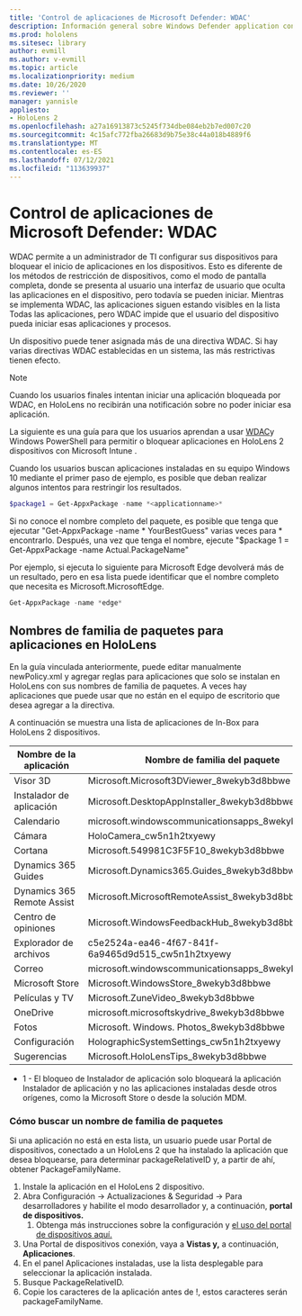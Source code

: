 ```yaml
---
title: 'Control de aplicaciones de Microsoft Defender: WDAC'
description: Información general sobre Windows Defender application control y cómo usarlo para administrar HoloLens de realidad mixta.
ms.prod: hololens
ms.sitesec: library
author: evmill
ms.author: v-evmill
ms.topic: article
ms.localizationpriority: medium
ms.date: 10/26/2020
ms.reviewer: ''
manager: yannisle
appliesto:
- HoloLens 2
ms.openlocfilehash: a27a16913873c5245f734dbe084eb2b7ed007c20
ms.sourcegitcommit: 4c15afc772fba26683d9b75e38c44a018b4889f6
ms.translationtype: MT
ms.contentlocale: es-ES
ms.lasthandoff: 07/12/2021
ms.locfileid: "113639937"
---
```

# <a name="windows-defender-application-control---wdac"></a>Control de aplicaciones de Microsoft Defender: WDAC

WDAC permite a un administrador de TI configurar sus dispositivos para bloquear el inicio de aplicaciones en los dispositivos. Esto es diferente de los métodos de restricción de dispositivos, como el modo de pantalla completa, donde se presenta al usuario una interfaz de usuario que oculta las aplicaciones en el dispositivo, pero todavía se pueden iniciar. Mientras se implementa WDAC, las aplicaciones siguen estando visibles en la lista Todas las aplicaciones, pero WDAC impide que el usuario del dispositivo pueda iniciar esas aplicaciones y procesos.

Un dispositivo puede tener asignada más de una directiva WDAC. Si hay varias directivas WDAC establecidas en un sistema, las más restrictivas tienen efecto. 

> [!NOTE]
> Cuando los usuarios finales intentan iniciar una aplicación bloqueada por WDAC, en HoloLens no recibirán una notificación sobre no poder iniciar esa aplicación.

La siguiente es una guía para que los usuarios aprendan a usar [WDAC](/mem/intune/configuration/custom-profile-hololens)y Windows PowerShell para permitir o bloquear aplicaciones en HoloLens 2 dispositivos con Microsoft Intune .

Cuando los usuarios buscan aplicaciones instaladas en su equipo Windows 10 mediante el primer paso de ejemplo, es posible que deban realizar algunos intentos para restringir los resultados.

```powershell
$package1 = Get-AppxPackage -name *<applicationname>*
``` 

Si no conoce el nombre completo del paquete, es posible que tenga que ejecutar "Get-AppxPackage -name \* YourBestGuess" varias veces para \* encontrarlo. Después, una vez que tenga el nombre, ejecute "$package 1 = Get-AppxPackage -name Actual.PackageName"

Por ejemplo, si ejecuta lo siguiente para Microsoft Edge devolverá más de un resultado, pero en esa lista puede identificar que el nombre completo que necesita es Microsoft.MicrosoftEdge.

```powershell
Get-AppxPackage -name *edge*
``` 

## <a name="package-family-names-for-apps-on-hololens"></a>Nombres de familia de paquetes para aplicaciones en HoloLens

En la guía vinculada anteriormente, puede editar manualmente newPolicy.xml y agregar reglas para aplicaciones que solo se instalan en HoloLens con sus nombres de familia de paquetes. A veces hay aplicaciones que puede usar que no están en el equipo de escritorio que desea agregar a la directiva.

A continuación se muestra una lista de aplicaciones de In-Box para HoloLens 2 dispositivos.

| Nombre de la aplicación                   | Nombre de familia del paquete                                |
|----------------------------|----------------------------------------------------|
| Visor 3D                  | Microsoft.Microsoft3DViewer_8wekyb3d8bbwe          |
| Instalador de aplicación              | Microsoft.DesktopAppInstaller_8wekyb3d8bbwe <sup>1</sup>         |
| Calendario                   | microsoft.windowscommunicationsapps_8wekyb3d8bbwe  |
| Cámara                     | HoloCamera_cw5n1h2txyewy                           |
| Cortana                    | Microsoft.549981C3F5F10_8wekyb3d8bbwe              |
| Dynamics 365 Guides        | Microsoft.Dynamics365.Guides_8wekyb3d8bbwe         |
| Dynamics 365 Remote Assist | Microsoft.MicrosoftRemoteAssist_8wekyb3d8bbwe      |
| Centro de opiniones               | Microsoft.WindowsFeedbackHub_8wekyb3d8bbwe         |
| Explorador de archivos              | c5e2524a-ea46-4f67-841f-6a9465d9d515_cw5n1h2txyewy |
| Correo                       | microsoft.windowscommunicationsapps_8wekyb3d8bbwe  |
| Microsoft Store            | Microsoft.WindowsStore_8wekyb3d8bbwe               |
| Películas y TV                | Microsoft.ZuneVideo_8wekyb3d8bbwe                  |
| OneDrive                   | microsoft.microsoftskydrive_8wekyb3d8bbwe          |
| Fotos                     | Microsoft. Windows. Photos_8wekyb3d8bbwe             |
| Configuración                   | HolographicSystemSettings_cw5n1h2txyewy            |
| Sugerencias                       | Microsoft.HoloLensTips_8wekyb3d8bbwe               |

- 1 - El bloqueo de Instalador de aplicación solo bloqueará la aplicación Instalador de aplicación y no las aplicaciones instaladas desde otros orígenes, como la Microsoft Store o desde la solución MDM.

### <a name="how-to-find-a-package-family-name"></a>Cómo buscar un nombre de familia de paquetes

Si una aplicación no está en esta lista, un usuario puede usar Portal de dispositivos, conectado a un HoloLens 2 que ha instalado la aplicación que desea bloquearse, para determinar packageRelativeID y, a partir de ahí, obtener PackageFamilyName.

1. Instale la aplicación en el HoloLens 2 dispositivo. 
1. Abra Configuración -> Actualizaciones & Seguridad -> Para desarrolladores y habilite  el modo desarrollador y, a continuación, **portal de dispositivos.** 
    1. Obtenga más instrucciones sobre la configuración y [el uso del portal de dispositivos aquí.](/windows/mixed-reality/develop/platform-capabilities-and-apis/using-the-windows-device-portal)
1. Una Portal de dispositivos conexión, vaya a **Vistas y,** a continuación, **Aplicaciones**. 
1. En el panel Aplicaciones instaladas, use la lista desplegable para seleccionar la aplicación instalada. 
1. Busque PackageRelativeID. 
1. Copie los caracteres de la aplicación antes de !, estos caracteres serán packageFamilyName.


